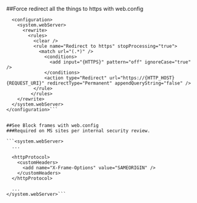 ##Force redirect all the things to https with web.config

```<?xml version="1.0" encoding="UTF-8"?>
  <configuration>
    <system.webServer>
      <rewrite>
        <rules>
          <clear />
          <rule name="Redirect to https" stopProcessing="true">
            <match url="(.*)" />
              <conditions>
                <add input="{HTTPS}" pattern="off" ignoreCase="true" />
              </conditions>
              <action type="Redirect" url="https://{HTTP_HOST}{REQUEST_URI}" redirectType="Permanent" appendQueryString="false" />
          </rule>
         </rules>
    </rewrite>
  </system.webServer>
</configuration>```


##See Block frames with web.config
###Required on MS sites per internal security review.

```<system.webServer>
  ...
 
  <httpProtocol>
    <customHeaders>
      <add name="X-Frame-Options" value="SAMEORIGIN" />
    </customHeaders>
  </httpProtocol>
 
  ...
</system.webServer>```
